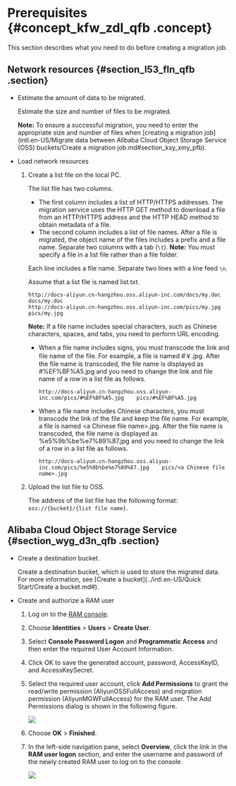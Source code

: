 # Prerequisites {#concept_kfw_zdl_qfb .concept}

This section describes what you need to do before creating a migration job.

## Network resources {#section_l53_fln_qfb .section}

-   Estimate the amount of data to be migrated.

    Estimate the size and number of files to be migrated.

    **Note:** To ensure a successful migration, you need to enter the appropriate size and number of files when [creating a migration job](intl.en-US/Migrate data between Alibaba Cloud Object Storage Service (OSS) buckets/Create a migration job.md#section_ksy_xmy_pfb).

-   Load network resources
    1.  Create a list file on the local PC.

        The list file has two columns.

        -   The first column includes a list of HTTP/HTTPS addresses. The migration service uses the HTTP GET method to download a file from an HTTP/HTTPS address and the HTTP HEAD method to obtain metadata of a file.
        -   The second column includes a list of file names. After a file is migrated, the object name of the files includes a prefix and a file name. Separate two columns with a tab \(`\t`\).
        **Note:** You must specify a file in a list file rather than a file folder.

        Each line includes a file name. Separate two lines with a line feed `\n`.

        Assume that a list file is named list.txt.

        ```
        http://docs-aliyun.cn-hangzhou.oss.aliyun-inc.com/docs/my.doc    docs/my.doc 
        http://docs-aliyun.cn-hangzhou.oss.aliyun-inc.com/pics/my.jpg    pics/my.jpg 
        ```

        **Note:** If a file name includes special characters, such as Chinese characters, spaces, and tabs, you need to perform URL encoding.

        -   When a file name includes signs, you must transcode the link and file name of the file. For example, a file is named \#￥.jpg. After the file name is transcoded, the file name is displayed as \#%EF%BF%A5.jpg and you need to change the link and file name of a row in a list file as follows.

            ```
            http://docs-aliyun.cn-hangzhou.oss.aliyun-inc.com/pics/#%EF%BF%A5.jpg    pics/#%EF%BF%A5.jpg
            ```

        -   When a file name includes Chinese characters, you must transcode the link of the file and keep the file name. For example, a file is named <a Chinese file name\>.jpg. After the file name is transcoded, the file name is displayed as %e5%9b%be%e7%89%87.jpg and you need to change the link of a row in a list file as follows.

            ```
            http://docs-aliyun.cn-hangzhou.oss.aliyun-inc.com/pics/%e5%9b%be%e7%89%87.jpg    pics/<a Chinese file name>.jpg
            ```

    2.  Upload the list file to OSS.

        The address of the list file has the following format: `oss://{bucket}/{list file name}`.


## Alibaba Cloud Object Storage Service {#section_wyg_d3n_qfb .section}

-   Create a destination bucket.

    Create a destination bucket, which is used to store the migrated data. For more information, see [Create a bucket](../intl.en-US/Quick Start/Create a bucket.md#).

-   Create and authorize a RAM user
    1.  Log on to the [RAM console](https://ram.console.aliyun.com).
    2.  Choose **Identities** \> **Users** \> **Create User**.
    3.  Select **Console Password Logon** and **Programmatic Access** and then enter the required User Account Information.
    4.  Click OK to save the generated account, password, AccessKeyID, and AccessKeySecret.
    5.  Select the required user account, click **Add Permissions** to grant the read/write permission \(AliyunOSSFullAccess\) and migration permission \(AliyunMGWFullAccess\) for the RAM user. The Add Permissions dialog is shown in the following figure.

        ![](http://static-aliyun-doc.oss-cn-hangzhou.aliyuncs.com/assets/img/40745/155736945721235_en-US.png)

    6.  Choose **OK** \> **Finished**.
    7.  In the left-side navigation pane, select **Overview**, click the link in the **RAM user logon** section, and enter the username and password of the newly created RAM user to log on to the console.

        ![](http://static-aliyun-doc.oss-cn-hangzhou.aliyuncs.com/assets/img/40745/155736945734662_en-US.png)


